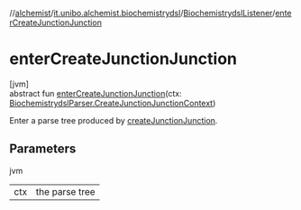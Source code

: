 //[alchemist](../../../index.md)/[it.unibo.alchemist.biochemistrydsl](../index.md)/[BiochemistrydslListener](index.md)/[enterCreateJunctionJunction](enter-create-junction-junction.md)

# enterCreateJunctionJunction

[jvm]\
abstract fun [enterCreateJunctionJunction](enter-create-junction-junction.md)(ctx: [BiochemistrydslParser.CreateJunctionJunctionContext](../-biochemistrydsl-parser/-create-junction-junction-context/index.md))

Enter a parse tree produced by [createJunctionJunction](../-biochemistrydsl-parser/create-junction-junction.md).

## Parameters

jvm

| | |
|---|---|
| ctx | the parse tree |
